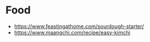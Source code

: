 # Food

* https://www.feastingathome.com/sourdough-starter/
* https://www.maangchi.com/recipe/easy-kimchi